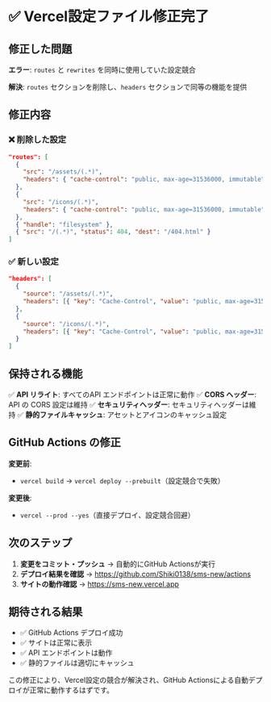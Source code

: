 # ✅ Vercel設定ファイル修正完了

## 修正した問題

**エラー**: `routes` と `rewrites` を同時に使用していた設定競合

**解決**: `routes` セクションを削除し、`headers` セクションで同等の機能を提供

## 修正内容

### ❌ 削除した設定
```json
"routes": [
  {
    "src": "/assets/(.*)",
    "headers": { "cache-control": "public, max-age=31536000, immutable" }
  },
  {
    "src": "/icons/(.*)",
    "headers": { "cache-control": "public, max-age=31536000, immutable" }
  },
  { "handle": "filesystem" },
  { "src": "/(.*)", "status": 404, "dest": "/404.html" }
]
```

### ✅ 新しい設定
```json
"headers": [
  {
    "source": "/assets/(.*)",
    "headers": [{ "key": "Cache-Control", "value": "public, max-age=31536000, immutable" }]
  },
  {
    "source": "/icons/(.*)",
    "headers": [{ "key": "Cache-Control", "value": "public, max-age=31536000, immutable" }]
  }
]
```

## 保持される機能

✅ **API リライト**: すべてのAPI エンドポイントは正常に動作
✅ **CORS ヘッダー**: API の CORS 設定は維持
✅ **セキュリティヘッダー**: セキュリティヘッダーは維持
✅ **静的ファイルキャッシュ**: アセットとアイコンのキャッシュ設定

## GitHub Actions の修正

**変更前**: 
- `vercel build` → `vercel deploy --prebuilt`（設定競合で失敗）

**変更後**: 
- `vercel --prod --yes`（直接デプロイ、設定競合回避）

## 次のステップ

1. **変更をコミット・プッシュ** → 自動的にGitHub Actionsが実行
2. **デプロイ結果を確認** → https://github.com/Shiki0138/sms-new/actions
3. **サイトの動作確認** → https://sms-new.vercel.app

## 期待される結果

- ✅ GitHub Actions デプロイ成功
- ✅ サイトは正常に表示
- ✅ API エンドポイントは動作
- ✅ 静的ファイルは適切にキャッシュ

この修正により、Vercel設定の競合が解決され、GitHub Actionsによる自動デプロイが正常に動作するはずです。